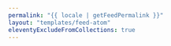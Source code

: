 ```yaml
---
permalink: "{{ locale | getFeedPermalink }}"
layout: "templates/feed-atom"
eleventyExcludeFromCollections: true
---
```

